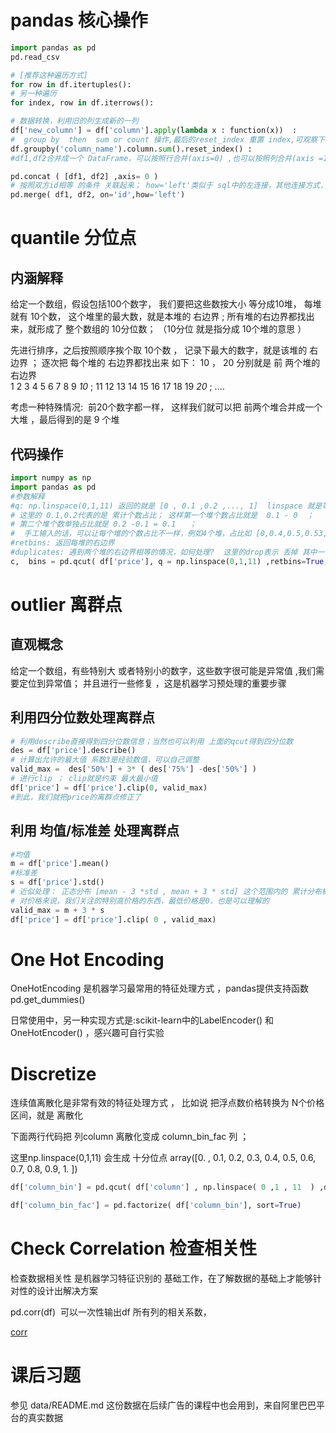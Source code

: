 # pandas 核心操作
```python
import pandas as pd 
pd.read_csv 

# [推荐这种遍历方式]
for row in df.itertuples(): 
# 另一种遍历
for index, row in df.iterrows(): 

# 数据转换，利用旧的列生成新的一列
df['new_column'] = df['column'].apply(lambda x : function(x))  : 
#  group by  then  sum or count 操作,最后的reset_index 重置 index,可观察下使用和不使用的区别 
df.groupby('column_name').column.sum().reset_index() :
#df1,df2合并成一个 DataFrame，可以按照行合并(axis=0) ,也可以按照列合并(axis =1 ) 同一条样本的多组特征就可以按照列并起来

pd.concat ( [df1, df2] ,axis= 0 )  
# 按照双方id相等 的条件 关联起来； how='left'类似于 sql中的左连接，其他连接方式，自行查阅 
pd.merge( df1, df2, on='id',how='left') 
```
# quantile 分位点
## 内涵解释
给定一个数组，假设包括100个数字， 我们要把这些数按大小 等分成10堆， 每堆就有 10个数， 这个堆里的最大数，就是本堆的 右边界 ; 所有堆的右边界都找出来，就形成了 整个数组的 10分位数；  （10分位 就是指分成 10个堆的意思 ） 

先进行排序，之后按照顺序挨个取 10个数 ， 记录下最大的数字，就是该堆的 右边界 ； 逐次把 每个堆的 右边界都找出来 
如下： 10 ， 20 分别就是 前 两个堆的右边界   
1 2  3 4  5 6 7 8 9 *10* ;  11 12 13 14 15 16 17 18 19 *20* ;  .... 

考虑一种特殊情况:  前20个数字都一样， 这样我们就可以把 前两个堆合并成一个 大堆 ，最后得到的是 9 个堆  

## 代码操作 
```python
import numpy as np
import pandas as pd
#参数解释
#q: np.linspace(0,1,11) 返回的就是 [0 , 0.1 ,0.2 ,..., 1]  linspace 就是等分的意思 ; 
# 这里的 0.1,0.2代表的是 累计个数占比； 这样第一个堆个数占比就是  0.1 - 0  ；
# 第二个堆个数单独占比就是 0.2 -0.1 = 0.1   ； 
#  手工输入的话，可以让每个堆的个数占比不一样，例如4个堆，占比如 [0,0.4,0.5,0.53,1] 
#retbins: 返回每堆的右边界 
#duplicates: 遇到两个堆的右边界相等的情况，如何处理?  这里的drop表示 丢掉 其中一个右边界，本质上就是把两个堆 并成一个堆了 
c,  bins = pd.qcut( df['price'], q = np.linspace(0,1,11) ,retbins=True,  duplicates='drop') 
```
# outlier 离群点 
## 直观概念
给定一个数组，有些特别大 或者特别小的数字，这些数字很可能是异常值 ,我们需要定位到异常值； 并且进行一些修复 ，这是机器学习预处理的重要步骤
## 利用四分位数处理离群点

```python
# 利用describe直接得到四分位数信息；当然也可以利用 上面的qcut得到四分位数 
des = df['price'].describe()
# 计算出允许的最大值 系数3是经验数值，可以自己调整
valid_max =  des['50%'] + 3* ( des['75%'] -des['50%'] ) 
# 进行clip ； clip就是约束 最大最小值  
df['price'] = df['price'].clip(0, valid_max)  
#到此，我们就把price的离群点修正了 
```
## 利用 均值/标准差 处理离群点 
```python
#均值
m = df['price'].mean() 
#标准差
s = df['price'].std()
# 近似处理： 正态分布 [mean - 3 *std , mean + 3 * std] 这个范围内的 累计分布概率是 99%以上; 这个范围之外的，基本是小概率事件，可认为是离群点
# 对价格来说，我们关注的特别高价格的东西，最低价格是0，也是可以理解的
valid_max = m + 3 * s 
df['price'] = df['price'].clip( 0 , valid_max)  

```

# One Hot Encoding 

OneHotEncoding 是机器学习最常用的特征处理方式 ，pandas提供支持函数  
pd.get_dummies()  

日常使用中，另一种实现方式是:scikit-learn中的LabelEncoder() 和 OneHotEncoder()  ，感兴趣可自行实验  

# Discretize 

连续值离散化是非常有效的特征处理方式 ， 比如说 把浮点数价格转换为 N个价格区间，就是 离散化  

下面两行代码把 列column 离散化变成 column_bin_fac  列  ； 

这里np.linspace(0,1,11) 会生成 十分位点 array([0. , 0.1, 0.2, 0.3, 0.4, 0.5, 0.6, 0.7, 0.8, 0.9, 1. ])

```python
df['column_bin'] = pd.qcut( df['column'] , np.linspace( 0 ,1 , 11  ) ,duplicates='drop')  

df['column_bin_fac'] = pd.factorize( df['column_bin'], sort=True)  
```
# Check Correlation 检查相关性

检查数据相关性 是机器学习特征识别的 基础工作，在了解数据的基础上才能够针对性的设计出解决方案 

pd.corr(df)  可以一次性输出df 所有列的相关系数， 

[corr](http://pandas.pydata.org/pandas-docs/stable/generated/pandas.DataFrame.corr.html)

# 课后习题

参见 data/README.md 这份数据在后续广告的课程中也会用到，来自阿里巴巴平台的真实数据
